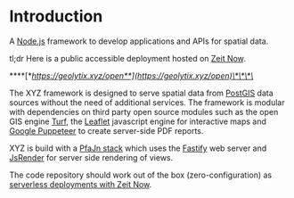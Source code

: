 # Introduction

A [Node.js](https://nodejs.org) framework to develop applications and APIs for spatial data.

tl;dr Here is a public accessible deployment hosted on [Zeit Now](https://zeit.co/now).

\*\*\*\*[**https://geolytix.xyz/open**](https://geolytix.xyz/open)\*\*\*\*

The XYZ framework is designed to serve spatial data from [PostGIS](https://postgis.net) data sources without the need of additional services. The framework is modular with dependencies on third party open source modules such as the open GIS engine [Turf](https://github.com/Turfjs/turf), the [Leaflet](https://github.com/Leaflet/Leaflet) javascript engine for interactive maps and [Google Puppeteer](https://github.com/GoogleChrome/puppeteer) to create server-side PDF reports.

XYZ is build with a [PfaJn stack](https://medium.com/@goldrydigital/a-fine-pfajn-stack-to-put-maps-on-the-web-bf1a531cae93) which uses the [Fastify](https://www.fastify.io) web server and [JsRender](https://www.jsviews.com) for server side rendering of views.

The code repository should work out of the box \(zero-configuration\) as [serverless deployments with Zeit Now](https://medium.com/@goldrydigital/the-zeit-is-now-for-serverless-web-mapping-77edebfaf17e).

